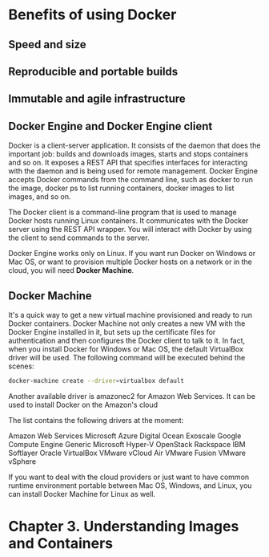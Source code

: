 # Benefits of using Docker

## Speed and size

## Reproducible and portable builds

## Immutable and agile infrastructure

## Docker Engine and Docker Engine client

Docker is a client-server application. It consists of the daemon that does the important job: builds and downloads images, starts and stops containers and so on. It exposes a REST API that specifies interfaces for interacting with the daemon and is being used for remote management. Docker Engine accepts Docker commands from the command line, such as docker to run the image, docker ps to list running containers, docker images to list images, and so on.

The Docker client is a command-line program that is used to manage Docker hosts running Linux containers. It communicates with the Docker server using the REST API wrapper. You will interact with Docker by using the client to send commands to the server.

Docker Engine works only on Linux. If you want run Docker on Windows or Mac OS, or want to provision multiple Docker hosts on a network or in the cloud, you will need **Docker Machine**.

## Docker Machine

It's a quick way to get a new virtual machine provisioned and ready to run Docker containers. Docker Machine not only creates a new VM with the Docker Engine installed in it, but sets up the certificate files for authentication and then configures the Docker client to talk to it. In fact, when you install Docker for Windows or Mac OS, the default VirtualBox driver will be used. The following command will be executed behind the scenes:

```bash
docker-machine create --driver=virtualbox default
```
Another available driver is amazonec2 for Amazon Web Services. It can be used to install Docker on the Amazon's cloud

The list contains the following drivers at the moment:

Amazon Web Services
Microsoft Azure
Digital Ocean
Exoscale
Google Compute Engine
Generic
Microsoft Hyper-V
OpenStack
Rackspace
IBM Softlayer
Oracle VirtualBox
VMware vCloud Air
VMware Fusion
VMware vSphere

 If you want to deal with the cloud providers or just want to have common runtime environment portable between Mac OS, Windows, and Linux, you can install Docker Machine for Linux as well. 

 # Chapter 3. Understanding Images and Containers

 
